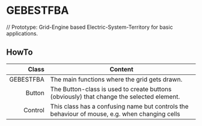 # GEBESTFBA
// Prototype: Grid-Engine based Electric-System-Territory for basic applications.

## HowTo

| Class     | Content                                                                                       |
| --------: | --------------------------------------------------------------------------------------------- |
| GEBESTFBA | The main functions where the grid gets drawn.                                                 |
| Button    | The Button-class is used to create buttons (obviously) that change the selected element.      |
| Control   | This class has a confusing name but controls the behaviour of mouse, e.g. when changing cells |
